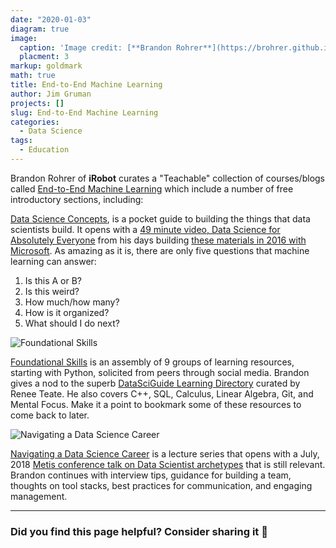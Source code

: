 ```yaml
---
date: "2020-01-03"
diagram: true
image: 
  caption: 'Image credit: [**Brandon Rohrer**](https://brohrer.github.io/images/how_to_do_data_science.png)'
  placment: 3
markup: goldmark
math: true
title: End-to-End Machine Learning
author: Jim Gruman
projects: []
slug: End-to-End Machine Learning
categories:
  - Data Science
tags:
  - Education
---
```

Brandon Rohrer of **iRobot** curates a "Teachable" collection of courses/blogs called [End-to-End Machine Learning](https://end-to-end-machine-learning.teachable.com/courses/) which include a number of free introductory sections, including:

[Data Science Concepts](https://end-to-end-machine-learning.teachable.com/p/data-science-concepts), is a pocket guide to building the things that data scientists build. It opens with a [49 minute video, Data Science for Absolutely Everyone](https://youtu.be/tKa0zDDDaQk) from his days building [these materials in 2016 with Microsoft](https://github.com/brohrer/public-hosting/raw/master/Rohrer_DS_for_everyone.pptx). As amazing as it is, there are only five questions that machine learning can answer:

1. Is this A or B?
1. Is this weird?
1. How much/how many?
1. How is it organized?
1. What should I do next?

![Foundational Skills](https://brohrer.github.io/images/waterfall.png)

[Foundational Skills](https://end-to-end-machine-learning.teachable.com/p/000-foundational-skills) is an assembly of 9 groups of learning resources, starting with Python, solicited from peers through social media. Brandon gives a nod to the superb [DataSciGuide Learning Directory](www.datasciguide.com/) curated by Renee Teate. He also covers C++, SQL, Calculus, Linear Algebra, Git, and Mental Focus. Make it a point to bookmark some of these resources to come back to later.

![Navigating a Data Science Career](https://brohrer.github.io/images/zen_stones.jpg)

[Navigating a Data Science Career](https://end-to-end-machine-learning.teachable.com/p/navigating-a-data-science-career/) is a lecture series that opens with a July, 2018 [Metis conference talk on Data Scientist archetypes](https://youtu.be/_2g7yqwgAVg) that is still relevant. Brandon continues with interview tips, guidance for building a team, thoughts on tool stacks, best practices for communication, and engaging management.  

------

### Did you find this page helpful? Consider sharing it 🙌



